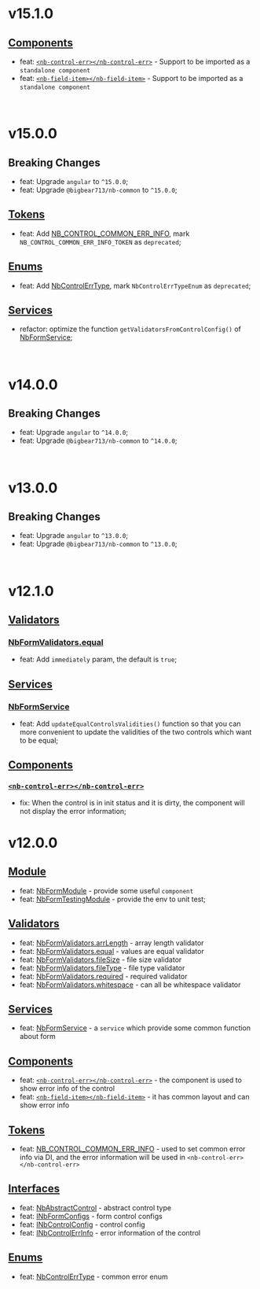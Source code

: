 # v15.1.0
## [Components](https://github.com/bigBear713/nb-form/blob/master/projects/nb-form/README.md#Components "Components")
- feat: [`<nb-control-err></nb-control-err>`](https://github.com/bigBear713/nb-form/blob/master/projects/nb-form/README.md#nb-control-errnb-control-err) - Support to be imported as a `standalone component`
- feat: [`<nb-field-item></nb-field-item>`](https://github.com/bigBear713/nb-form/blob/master/projects/nb-form/README.md#nb-field-itemnb-field-item) - Support to be imported as a `standalone component`

<br/>

# v15.0.0
## Breaking Changes
- feat: Upgrade `angular` to `^15.0.0`;
- feat: Upgrade `@bigbear713/nb-common` to `^15.0.0`;

## [Tokens](https://github.com/bigBear713/nb-form/blob/master/projects/nb-form/README.md#Tokens "Tokens")
- feat: Add [NB_CONTROL_COMMON_ERR_INFO](https://github.com/bigBear713/nb-form/blob/master/projects/nb-form/README.md#nb_control_common_err_info), mark `NB_CONTROL_COMMON_ERR_INFO_TOKEN` as `deprecated`;

## [Enums](https://github.com/bigBear713/nb-form/blob/master/projects/nb-form/README.md#Enums "Enums")
- feat: Add [NbControlErrType](https://github.com/bigBear713/nb-form/blob/master/projects/nb-form/README.md#nbcontrolerrtype), mark `NbControlErrTypeEnum` as `deprecated`;

## [Services](https://github.com/bigBear713/nb-form/blob/master/projects/nb-form/README.md#Services "Services")
- refactor: optimize the function `getValidatorsFromControlConfig()` of [NbFormService](https://github.com/bigBear713/nb-form/blob/master/projects/nb-form/README.md#nbformservice "NbFormService");

<br/>

# v14.0.0
## Breaking Changes
- feat: Upgrade `angular` to `^14.0.0`;
- feat: Upgrade `@bigbear713/nb-common` to `^14.0.0`;

<br/>

# v13.0.0
## Breaking Changes
- feat: Upgrade `angular` to `^13.0.0`;
- feat: Upgrade `@bigbear713/nb-common` to `^13.0.0`;

<br/>

# v12.1.0
## [Validators](https://github.com/bigBear713/nb-form/blob/master/projects/nb-form/README.md#Validators "Validators")
### [NbFormValidators.equal](https://github.com/bigBear713/nb-form/blob/master/projects/nb-form/README.md#nbformvalidatorsequal "NbFormValidators.equal")
- feat: Add `immediately` param, the default is `true`; 

## [Services](https://github.com/bigBear713/nb-form/blob/master/projects/nb-form/README.md#Services "Services")
### [NbFormService](https://github.com/bigBear713/nb-form/blob/master/projects/nb-form/README.md#nbformservice "NbFormService")
- feat: Add `updateEqualControlsValidities()` function so that you can more convenient to update the validities of the two controls which want to be equal;

## [Components](https://github.com/bigBear713/nb-form/blob/master/projects/nb-form/README.md#Components "Components")
### [`<nb-control-err></nb-control-err>`](https://github.com/bigBear713/nb-form/blob/master/projects/nb-form/README.md#nb-control-errnb-control-err "<nb-control-err></nb-control-err>")
- fix: When the control is in init status and it is dirty, the component will not display the error information;

# v12.0.0
## [Module](https://github.com/bigBear713/nb-form/blob/master/projects/nb-form/README.md#Module "Module")
- feat: [NbFormModule](https://github.com/bigBear713/nb-form/blob/master/projects/nb-form/README.md#nbformmodule) - provide some useful `component`
- feat: [NbFormTestingModule](https://github.com/bigBear713/nb-form/blob/master/projects/nb-form/README.md#nbformtestingmodule) - provide the env to unit test;

## [Validators](https://github.com/bigBear713/nb-form/blob/master/projects/nb-form/README.md#Validators "Validators")
- feat: [NbFormValidators.arrLength](https://github.com/bigBear713/nb-form/blob/master/projects/nb-form/README.md#nbformvalidatorsarrlength) - array length validator
- feat: [NbFormValidators.equal](https://github.com/bigBear713/nb-form/blob/master/projects/nb-form/README.md#nbformvalidatorsequal) - values are equal validator
- feat: [NbFormValidators.fileSize](https://github.com/bigBear713/nb-form/blob/master/projects/nb-form/README.md#nbformvalidatorsfilesize) - file size validator
- feat: [NbFormValidators.fileType](https://github.com/bigBear713/nb-form/blob/master/projects/nb-form/README.md#nbformvalidatorsfiletype) - file type validator
- feat: [NbFormValidators.required](https://github.com/bigBear713/nb-form/blob/master/projects/nb-form/README.md#nbformvalidatorsrequired) - required validator
- feat: [NbFormValidators.whitespace](https://github.com/bigBear713/nb-form/blob/master/projects/nb-form/README.md#nbformvalidatorswhitespace) - can all be whitespace validator

## [Services](https://github.com/bigBear713/nb-form/blob/master/projects/nb-form/README.md#Services "Services")
- feat: [NbFormService](https://github.com/bigBear713/nb-form/blob/master/projects/nb-form/README.md#nbformservice "NbFormService") - a `service` which provide some common function about form

## [Components](https://github.com/bigBear713/nb-form/blob/master/projects/nb-form/README.md#Components "Components")
- feat: [`<nb-control-err></nb-control-err>`](https://github.com/bigBear713/nb-form/blob/master/projects/nb-form/README.md#nb-control-errnb-control-err "<nb-control-err></nb-control-err>") - the component is used to show error info of the control
- feat: [`<nb-field-item></nb-field-item>`](https://github.com/bigBear713/nb-form/blob/master/projects/nb-form/README.md#nb-field-itemnb-field-item) - it has common layout and can show error info

## [Tokens](https://github.com/bigBear713/nb-form/blob/master/projects/nb-form/README.md#Tokens "Tokens")
- feat: [NB_CONTROL_COMMON_ERR_INFO](https://github.com/bigBear713/nb-form/blob/master/projects/nb-form/README.md#nb_control_common_err_info) - used to set common error info via DI, and the error information will be used in `<nb-control-err></nb-control-err>`

## [Interfaces](https://github.com/bigBear713/nb-form/blob/master/projects/nb-form/README.md#Interfaces "Interfaces")
- feat: [NbAbstractControl](https://github.com/bigBear713/nb-form/blob/master/projects/nb-form/README.md#nbabstractcontrol) - abstract control type
- feat: [INbFormConfigs](https://github.com/bigBear713/nb-form/blob/master/projects/nb-form/README.md#inbcontrolconfig) - form control configs
- feat: [INbControlConfig](https://github.com/bigBear713/nb-form/blob/master/projects/nb-form/README.md#inbcontrolerrinfo) - control config
- feat: [INbControlErrInfo](https://github.com/bigBear713/nb-form/blob/master/projects/nb-form/README.md#inbformconfigs) - error information of the control

## [Enums](https://github.com/bigBear713/nb-form/blob/master/projects/nb-form/README.md#Enums "Enums")
- feat: [NbControlErrType](https://github.com/bigBear713/nb-form/blob/master/projects/nb-form/README.md#nbcontrolerrtype) - common error enum